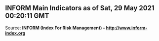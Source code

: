 ## INFORM Main Indicators as of Sat, 29 May 2021 00:20:11 GMT

Source: **INFORM (Index For Risk Management) - http://www.inform-index.org**